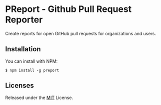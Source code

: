 # PReport - Github Pull Request Reporter
Create reports for open GitHub pull requests for organizations and users.

## Installation

You can install with NPM:

```
$ npm install -g preport
```


## Licenses
Released under the [MIT](./LICENSE.txt) License.
